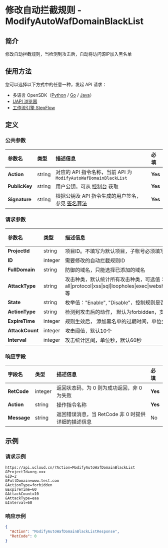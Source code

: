 # 修改自动拦截规则 - ModifyAutoWafDomainBlackList

## 简介

修改自动拦截规则，当检测到攻击后，自动将访问源IP加入黑名单





## 使用方法

您可以选择以下方式中的任意一种，发起 API 请求：
- 多语言 OpenSDK（[Python](https://github.com/ucloud/ucloud-sdk-python3) / [Go](https://github.com/ucloud/ucloud-sdk-go) / [Java](https://github.com/ucloud/ucloud-sdk-java)）
- [UAPI 浏览器](https://console.ucloud.cn/uapi/detail?id=ModifyAutoWafDomainBlackList)
- [工作流引擎 StepFlow](https://console.ucloud.cn/stepflow/manage/)

## 定义

### 公共参数

| 参数名 | 类型 | 描述信息 | 必填 |
|:---|:---|:---|:---|
| **Action**     | string  | 对应的 API 指令名称，当前 API 为 `ModifyAutoWafDomainBlackList`                        | **Yes** |
| **PublicKey**  | string  | 用户公钥，可从 [控制台](https://console.ucloud.cn/uapi/apikey) 获取                                             | **Yes** |
| **Signature**  | string  | 根据公钥及 API 指令生成的用户签名，参见 [签名算法](api/summary/signature.md)  | **Yes** |

### 请求参数

| 参数名 | 类型 | 描述信息 | 必填 |
|:---|:---|:---|:---|
| **ProjectId** | string | 项目ID。不填写为默认项目，子帐号必须填写。 请参考[GetProjectList接口](api/summary/get_project_list) |No|
| **ID** | integer | 需要修改的自动拦截规则ID |**Yes**|
| **FullDomain** | string | 防御的域名，只能选择已添加的域名 |**Yes**|
| **AttackType** | string | 攻击种类，默认统计所有攻击种类，可选值：all\|protocol\|xss\|sql\|loopholes\|exec\|webshell\|eaa\|infoleak\|scan\|cc\|other等 |No|
| **State** | string | 枚举值："Enable", "Disable"，控制规则是否生效 |No|
| **ActionType** | string | 检测到攻击后的动作， 默认为forbidden，支持captcha |No|
| **ExpireTime** | integer | 规则生效后， 添加黑名单的过期时间，单位分钟， 0 长期有效，默认60分钟 |No|
| **AttackCount** | integer | 攻击阈值，默认10个 |No|
| **Interval** | integer | 攻击统计区间，单位秒，默认60秒 |No|

### 响应字段

| 字段名 | 类型 | 描述信息 | 必填 |
|:---|:---|:---|:---|
| **RetCode** | integer | 返回状态码，为 0 则为成功返回，非 0 为失败 |**Yes**|
| **Action** | string | 操作指令名称 |**Yes**|
| **Message** | string | 返回错误消息，当 RetCode 非 0 时提供详细的描述信息 |No|




## 示例

### 请求示例
    
```
https://api.ucloud.cn/?Action=ModifyAutoWafDomainBlackList
&ProjectId=org-xxx
&ID=2
&FullDomain=www.test.com
&ActionType=forbidden
&ExpireTime=60
&AttackCount=10
&AttackType=eaa
&Interval=60
```

### 响应示例
    
```json
{
  "Action": "ModifyAutoWafDomainBlackListResponse",
  "RetCode": 0
}
```




